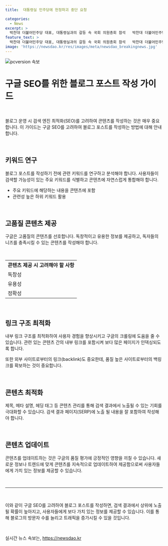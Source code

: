 ```yaml
---
title:  대통령실 민주당에 헌정파괴 중단 요청

categories:
  - News
excerpt: >
  박찬대 더불어민주당 대표, 대통령실과의 갈등 속 국회 의원총회 참석   박찬대 더불어민주당 대표가 대통령실의 비판에 직면하며 3일 국회 의원총회에 참석했다. 대통령실은 더불어민주당을 반문명적 헌정 파괴 시도와 폭력적 입법 쿠데타를 중단할 것을 촉구했고, 민주당은 검사 4명과 방송통신위원장에 대한 탄핵소추안을 추진하고 있다. 이에 따라 야당의 무리한 입법 독재로 비판받는 상황이다. 민주당은 해병대원 특검법과 방송 3법 등을 재차 추진할 계획이지만, 국민의힘은 필리버스터를 예고하고 있다.
feature_text: >
  박찬대 더불어민주당 대표, 대통령실과의 갈등 속 국회 의원총회 참석   박찬대 더불어민주당 대표가 대통령실의 비판에 직면하며 3일 국회 의원총회에 참석했다. 대통령실은 더불어민주당을 반문명적 헌정 파괴 시도와 폭력적 입법 쿠데타를 중단할 것을 촉구했고, 민주당은 검사 4명과 방송통신위원장에 대한 탄핵소추안을 추진하고 있다. 이에 따라 야당의 무리한 입법 독재로 비판받는 상황이다. 민주당은 해병대원 특검법과 방송 3법 등을 재차 추진할 계획이지만, 국민의힘은 필리버스터를 예고하고 있다.
image: 'https://newsdao.kr/res/images/meta/newsdao_breakingnews.jpg'
---
```


<p><img src="https://newsdao.kr/res/images/meta/newsdao_breakingnews.jpg" alt="pcversion 속보" /></p>

<h1 data-ke-size="size26">구글 SEO를 위한 블로그 포스트 작성 가이드</h1>

<p data-ke-size="size16">&nbsp;</p>

<p data-ke-size="size16">블로그 운영 시 검색 엔진 최적화(SEO)를 고려하여 콘텐츠를 작성하는 것은 매우 중요합니다. 이 가이드는 구글 SEO를 고려하여 블로그 포스트를 작성하는 방법에 대해 안내합니다.</p>

<p data-ke-size="size16">&nbsp;</p>

<h2 data-ke-size="size26">키워드 연구</h2>

<p data-ke-size="size16">블로그 포스트를 작성하기 전에 관련 키워드를 연구하고 분석해야 합니다. 사용자들이 검색할 가능성이 있는 주요 키워드를 식별하고 콘텐츠에 자연스럽게 통합해야 합니다.</p>

<ul>
    <li>주요 키워드에 해당하는 내용을 콘텐츠에 포함</li>
    <li>관련성 높은 하위 키워드 활용</li>
</ul>

<p data-ke-size="size16">&nbsp;</p>

<h2 data-ke-size="size26">고품질 콘텐츠 제공</h2>

<p data-ke-size="size16">구글은 고품질의 콘텐츠를 선호합니다. 독창적이고 유용한 정보를 제공하고, 독자들의 니즈를 충족시킬 수 있는 콘텐츠를 작성해야 합니다.</p>

<p data-ke-size="size16">&nbsp;</p>

<table>
    <tr>
        <td style="text-align: center; height: 17px;"><b>콘텐츠 제공 시 고려해야 할 사항</b></td>
    </tr>
    <tr>
     <td>독창성</td>
    </tr>
    <tr>
     <td>유용성</td>
    </tr>
    <tr>
     <td>정확성</td>
    </tr>
</table>

<p data-ke-size="size16">&nbsp;</p>

<h2 data-ke-size="size26">링크 구조 최적화</h2>

<p data-ke-size="size16">내부 링크 구조를 최적화하여 사용자 경험을 향상시키고 구글의 크롤링에 도움을 줄 수 있습니다. 관련 있는 콘텐츠 간의 내부 링크를 포함시켜 보다 많은 페이지가 인덱싱되도록 합니다.</p>

<p data-ke-size="size16">또한 외부 사이트로부터의 링크(backlink)도 중요한데, 품질 높은 사이트로부터의 백링크를 확보하는 것이 중요합니다.</p>

<p data-ke-size="size16">&nbsp;</p>

<h2 data-ke-size="size26">콘텐츠 최적화</h2>

<p data-ke-size="size16">제목, 메타 설명, 헤딩 태그 등 콘텐츠 관리를 통해 검색 결과에서 노출될 수 있는 기회를 극대화할 수 있습니다. 검색 결과 페이지(SERP)에 노출 될 내용을 잘 포함하여 작성해야 합니다.</p>

<p data-ke-size="size16">&nbsp;</p>

<h2 data-ke-size="size26">콘텐츠 업데이트</h2>

<p data-ke-size="size16">콘텐츠를 업데이트하는 것은 구글의 품질 평가에 긍정적인 영향을 끼칠 수 있습니다. 새로운 정보나 트렌드에 맞게 콘텐츠를 지속적으로 업데이트하여 제공함으로써 사용자들에게 가치 있는 정보를 제공할 수 있습니다.</p>

<p data-ke-size="size16">&nbsp;</p>

<hr>

<p data-ke-size="size16">&nbsp;</p>

<p data-ke-size="size16">이와 같이 구글 SEO를 고려하여 블로그 포스트를 작성하면, 검색 결과에서 상위에 노출될 확률이 높아지고, 사용자들에게 보다 가치 있는 정보를 제공할 수 있습니다. 이를 통해 블로그의 방문자 수를 늘리고 트래픽을 증가시킬 수 있을 것입니다.</p>

<p data-ke-size="size16">&nbsp;</p>
실시간 뉴스 속보는, <a href="https://newsdao.kr" rel="dofollow">https://newsdao.kr</a>


